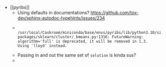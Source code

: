- [[pyribs]]
	- Using defaults in documentations? https://github.com/tox-dev/sphinx-autodoc-typehints/issues/234
	- ```
	    /usr/local/Caskroom/miniconda/base/envs/pyribs/lib/python3.10/site-packages/sklearn/cluster/_kmeans.py:1316: FutureWarning: algorithm='full' is deprecated, it will be removed in 1.3. Using 'lloyd' instead.
	  ```
	- Passing in and out the same set of `solution` is kinda sus?
	-